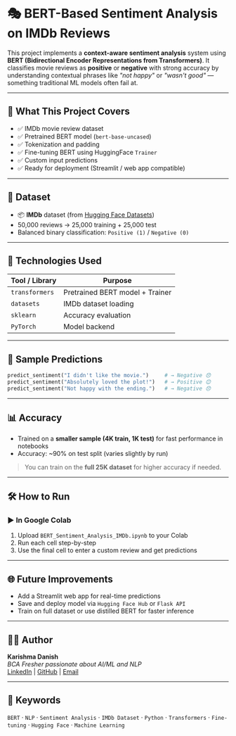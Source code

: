 
# 🎭 BERT-Based Sentiment Analysis on IMDb Reviews

This project implements a **context-aware sentiment analysis** system using **BERT (Bidirectional Encoder Representations from Transformers)**. It classifies movie reviews as **positive** or **negative** with strong accuracy by understanding contextual phrases like *"not happy"* or *"wasn't good"* — something traditional ML models often fail at.

---

## 🚀 What This Project Covers

- ✅ IMDb movie review dataset
- ✅ Pretrained BERT model (`bert-base-uncased`)
- ✅ Tokenization and padding
- ✅ Fine-tuning BERT using HuggingFace `Trainer`
- ✅ Custom input predictions
- ✅ Ready for deployment (Streamlit / web app compatible)

---

## 📂 Dataset

- 📦 **IMDb** dataset (from [Hugging Face Datasets](https://huggingface.co/datasets/imdb))
- 50,000 reviews → 25,000 training + 25,000 test
- Balanced binary classification: `Positive (1)` / `Negative (0)`

---

## 🧠 Technologies Used

| Tool / Library         | Purpose                         |
|------------------------|--------------------------------|
| `transformers`         | Pretrained BERT model + Trainer |
| `datasets`             | IMDb dataset loading             |
| `sklearn`              | Accuracy evaluation              |
| `PyTorch`              | Model backend                    |

---

## 🧪 Sample Predictions

```python
predict_sentiment("I didn't like the movie.")     # → Negative 😞
predict_sentiment("Absolutely loved the plot!")   # → Positive 😊
predict_sentiment("Not happy with the ending.")   # → Negative 😞
```

---

## 📊 Accuracy

- Trained on a **smaller sample (4K train, 1K test)** for fast performance in notebooks
- Accuracy: ~90% on test split (varies slightly by run)

> You can train on the **full 25K dataset** for higher accuracy if needed.

---

## 🛠 How to Run

### ▶️ In Google Colab

1. Upload `BERT_Sentiment_Analysis_IMDb.ipynb` to your Colab
2. Run each cell step-by-step
3. Use the final cell to enter a custom review and get predictions

---

## 🌐 Future Improvements

- Add a Streamlit web app for real-time predictions
- Save and deploy model via `Hugging Face Hub` or `Flask API`
- Train on full dataset or use distilled BERT for faster inference

---

## 🧑‍💻 Author

**Karishma Danish**  
_BCA Fresher passionate about AI/ML and NLP_  
[LinkedIn](https://linkedin.com/in/karishmadanish) | [GitHub](https://github.com/karishmadanish) | [Email](karishmadanish265@gmail.com)

---

## 📌 Keywords

`BERT` · `NLP` · `Sentiment Analysis` · `IMDb Dataset` · `Python` · `Transformers` · `Fine-tuning` · `Hugging Face` · `Machine Learning`
